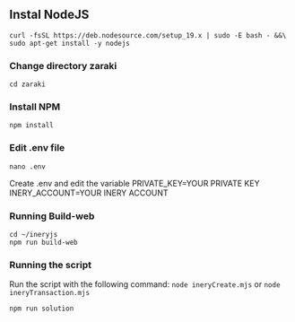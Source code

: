 ## Instal NodeJS
```
curl -fsSL https://deb.nodesource.com/setup_19.x | sudo -E bash - &&\
sudo apt-get install -y nodejs
```


### Change directory zaraki

```
cd zaraki
```

### Install NPM
```
npm install
```

### Edit .env file
```shell
nano .env
```

Create .env and edit the variable
PRIVATE_KEY=YOUR PRIVATE KEY
INERY_ACCOUNT=YOUR INERY ACCOUNT

### Running Build-web
```
cd ~/ineryjs
npm run build-web
```

### Running the script

Run the script with the following command: `node ineryCreate.mjs` or `node ineryTransaction.mjs`

```
npm run solution
```
